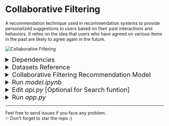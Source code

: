 # Collaborative Filtering

A recommendation technique used in recommendation systems to provide personalized suggestions to users based on their past interactions and behaviors. It relies on the idea that users who have agreed on various items in the past are likely to agree again in the future.

![Collaborative Filtering](https://miro.medium.com/v2/resize:fit:1400/1*3ALliiz9hG79_2xopzgyrQ.png)

<details>
<summary style="font-size: 20px;">Dependencies</summary>
To install the required Python packages you can use the following command:

```bash
pip install -r requirements.txt
```
</details>

<details>
<summary style="font-size: 20px;">Datasets Reference</summary>
This dataset has been compiled by Cai-Nicolas Ziegler in 2004, and it comprises of three tables for users, books, and ratings.

Explicit ratings are expressed on a scale from 1-10 (higher values denoting higher appreciation) and implicit rating is expressed by 0.
</details>

<details>
<summary style="font-size: 20px;">Collaborative Filtering Recommendation Model</summary>

Step 1: Collect Datasets
- `Books.csv`: Information about books.
- `Users.csv`: User data with user IDs.
- `Ratings.csv`: User-book interaction data with user ratings.

Step 2: Data Preprocessing
- Handle missing values, if any.
- Ensure data consistency and accuracy.
- Remove duplicates and irrelevant columns.

Step 3:  Popularity-Based Recommendation
- Calculate popularity scores for books

Step 4: Implement Collaborative Filtering Recommendation
- Compute user similarities based on past interactions.
- Identify similar users for each target user.
- Recommend books based on similar users preferences using cosine vector similarity
<p align="center">
  <img src="static/cosine_vector_similarity.png" alt="Collaborative Filtering">
</p>

Step 6: Demo Showcase
- Showcase the collaborative filtering recommendation system demo in flask application
</details>

<details>
<summary style="font-size: 20px;">Run <i>model.ipynb</i></summary>
Generate all the binary pkl and csv files needed to run the demo showcase
</details>

<details>
<summary style="font-size: 20px;">Edit <i>api.py</i> [Optional for Search funtion]</summary>
  
- Create an account at <a href=https://www.algolia.com/users/sign_in>Algolia</a>
- Create your index and upload records of filtered 'BooksDataset.csv'
- Find your API and edit on api.py
<p align="center">
  <img src="static/algolia-search.png" alt="Collaborative Filtering">
</p>

```
# Algolia API search

ALGOLIA_APP_ID = '____________'
ALGOLIA_API_KEY = '______________________'
ALGOLIA_INDEX_NAME = '_______________________'
```

</details>

<details>
<summary style="font-size: 20px;">Run <i>app.py</i></summary>
✨ Enjoy the demo
</details>

<hr>

<footer>
  Feel free to send issues if you face any problem. </br>
  ✨ Don't forget to star the repo :)
</footer>
